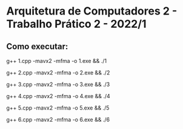# Arquitetura de Computadores 2 - Trabalho Prático 2 - 2022/1

## Como executar:

g++ 1.cpp -mavx2 -mfma -o 1.exe && ./1

g++ 2.cpp -mavx2 -mfma -o 2.exe && ./2

g++ 3.cpp -mavx2 -mfma -o 3.exe && ./3

g++ 4.cpp -mavx2 -mfma -o 4.exe && ./4

g++ 5.cpp -mavx2 -mfma -o 5.exe && ./5

g++ 6.cpp -mavx2 -mfma -o 6.exe && ./6